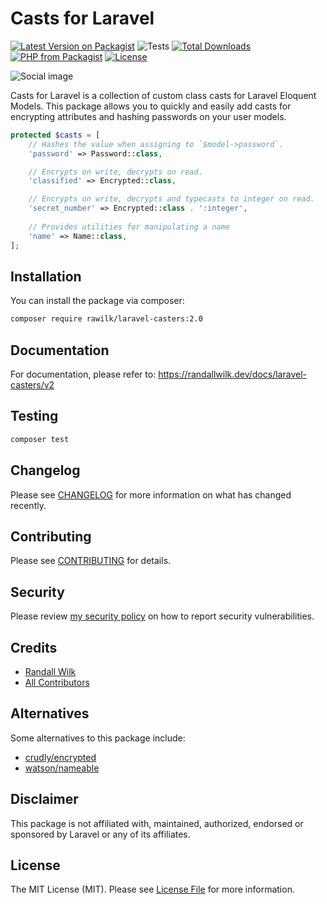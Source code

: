 # Casts for Laravel

[![Latest Version on Packagist](https://img.shields.io/packagist/v/rawilk/laravel-casters.svg?style=flat-square)](https://packagist.org/packages/rawilk/laravel-casters)
![Tests](https://github.com/rawilk/laravel-casters/workflows/Tests/badge.svg?style=flat-square)
[![Total Downloads](https://img.shields.io/packagist/dt/rawilk/laravel-casters.svg?style=flat-square)](https://packagist.org/packages/rawilk/laravel-casters)
[![PHP from Packagist](https://img.shields.io/packagist/php-v/rawilk/laravel-casters?style=flat-square)](https://packagist.org/packages/rawilk/laravel-casters)
[![License](https://img.shields.io/github/license/rawilk/laravel-casters?style=flat-square)](https://github.com/rawilk/laravel-casters/blob/master/LICENSE.md)

![Social image](https://banners.beyondco.de/Casts%20for%20Laravel.png?theme=light&packageManager=composer+require&packageName=rawilk%2Flaravel-casters&pattern=architect&style=style_1&description=A+collection+of+custom+casts+for+Laravel.&md=1&showWatermark=0&fontSize=100px&images=check)

Casts for Laravel is a collection of custom class casts for Laravel Eloquent Models. This package allows you to quickly
and easily add casts for encrypting attributes and hashing passwords on your user models.

```php
protected $casts = [
    // Hashes the value when assigning to `$model->password`.
    'password' => Password::class,

    // Encrypts on write, decrypts on read.
    'classified' => Encrypted::class,

    // Encrypts on write, decrypts and typecasts to integer on read.
    'secret_number' => Encrypted::class . ':integer',
    
    // Provides utilities for manipulating a name
    'name' => Name::class,
];
```

## Installation

You can install the package via composer:

```bash
composer require rawilk/laravel-casters:2.0
```

## Documentation

For documentation, please refer to: https://randallwilk.dev/docs/laravel-casters/v2

## Testing

``` bash
composer test
```

## Changelog

Please see [CHANGELOG](CHANGELOG.md) for more information on what has changed recently.

## Contributing

Please see [CONTRIBUTING](.github/CONTRIBUTING.md) for details.

## Security

Please review [my security policy](.github/SECURITY.md) on how to report security vulnerabilities.

## Credits

- [Randall Wilk](https://github.com/rawilk)
- [All Contributors](../../contributors)

## Alternatives

Some alternatives to this package include:

- [crudly/encrypted](https://github.com/Crudly/Encrypted)
- [watson/nameable](https://github.com/dwightwatson/nameable)

## Disclaimer

This package is not affiliated with, maintained, authorized, endorsed or sponsored by Laravel or any of its affiliates.

## License

The MIT License (MIT). Please see [License File](LICENSE.md) for more information.
